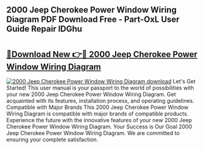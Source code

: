 ## 2000 Jeep Cherokee Power Window Wiring Diagram PDF Download Free - Part-OxL User Guide Repair lDGhu

# <h2><a href="http://dfjejrg.blite.top/?on=2000+Jeep+Cherokee+Power+Window+Wiring+Diagram">🔗Download New 👉🔴 2000 Jeep Cherokee Power Window Wiring Diagram</a></h2>

[![2000 Jeep Cherokee Power Window Wiring Diagram download](https://i.imgur.com/lujVjoI.png)](http://dfjejrg.blite.top/?on=2000+Jeep+Cherokee+Power+Window+Wiring+Diagram)
Let's Get Started! This user manual is your passport to the world of possibilities with your new 2000 Jeep Cherokee Power Window Wiring Diagram. Get acquainted with its features, installation process, and operating guidelines. Compatible with Major Brands This 2000 Jeep Cherokee Power Window Wiring Diagram is compatible with major brands of compatible products. Experience the future with the innovative features of your new 2000 Jeep Cherokee Power Window Wiring Diagram. Your Success is Our Goal 2000 Jeep Cherokee Power Window Wiring Diagram. We are committed to ensuring your complete satisfaction.
